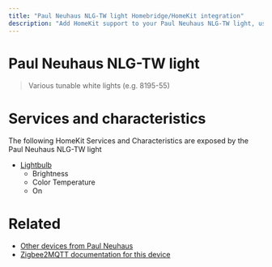 ```yaml
---
title: "Paul Neuhaus NLG-TW light Homebridge/HomeKit integration"
description: "Add HomeKit support to your Paul Neuhaus NLG-TW light, using Homebridge, Zigbee2MQTT and homebridge-z2m."
---
```

<!---
This file has been GENERATED using src/docgen/docgen.ts
DO NOT EDIT THIS FILE MANUALLY!
-->
# Paul Neuhaus NLG-TW light
> Various tunable white lights (e.g. 8195-55)


# Services and characteristics
The following HomeKit Services and Characteristics are exposed by
the Paul Neuhaus NLG-TW light

* [Lightbulb](../../light.md)
  * Brightness
  * Color Temperature
  * On


# Related
* [Other devices from Paul Neuhaus](../index.md#paul_neuhaus)
* [Zigbee2MQTT documentation for this device](https://www.zigbee2mqtt.io/devices/NLG-TW_light.html)